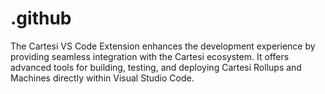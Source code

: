 # .github
The Cartesi VS Code Extension enhances the development experience by providing seamless integration with the Cartesi ecosystem. It offers advanced tools for building, testing, and deploying Cartesi Rollups and Machines directly within Visual Studio Code.

